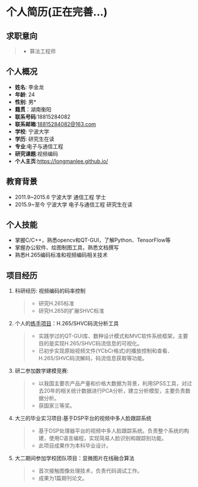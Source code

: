 # **个人简历(正在完善...)**
## 求职意向
> * 算法工程师

## 个人概况
 * **姓名**: 李金龙
 * **年龄**: 24
 * **性别**: 男*
 * **籍贯**：湖南衡阳
 * **联系号码**:18815284082 
 * **联系邮箱**:<18815284082@163.com>
 * **学校**: 宁波大学 
 * **学历**: 研究生在读
 * **专业**:电子与通信工程 
 * **研究课题**:视频编码
 * **个人主页**:<https://longmanlee.github.io/>
## 教育背景
 * 2011.9~2015.6 宁波大学 通信工程 学士
 * 2015.9~至今 宁波大学 电子与通信工程 研究生在读
## 个人技能 
 * 掌握C/C++，熟悉opencv和QT-GUI，了解Python、TensorFlow等
 * 掌握办公软件、绘图制图工具，熟悉文档撰写
 * 熟悉H.265编码标准和视频编码相关技术
## 项目经历
1. 科研经历: 视频编码的码率控制
	> - 研究H.265标准
	> - 研究H.265的扩展SHVC标准
2. 个人的[练手项目](https://github.com/LongmanLee/lmApp)：H.265/SHVC码流分析工具
	> - 实践学过的QT-GUI库、数种设计模式和MVC软件系统框架，主要目的是实现H.265/SHVC码流信息的可视化。
	> - 已初步实现原始视频文件(YCbCr格式)的播放控制和查看、H.265/SHVC码流解码，码流信息获取等功能。
3.  研二参加数学建模竞赛:
	> - 以我国主要农产品产量和价格大数据为背景，利用SPSS工具，对过去20年的相关统计数据进行PCA分析，建立分析模型，主要负责数据分析。
	> - 获国家三等奖。
4.  大三的毕业实习项目:基于DSP平台的视频中多人脸跟踪系统
	> -  基于DSP处理器平台的视频中多人脸跟踪系统。负责整个系统的构建，使用C语言编程，实现简易人脸识别和跟踪别功能。
	> - 此项目成果作为本科毕业设计。 
5.  大二期间参加学校团队项目：显微图片在线融合算法
	> - 首次接触图像处理技术，负责代码调试工作。
	> - 成果为1篇期刊论文。